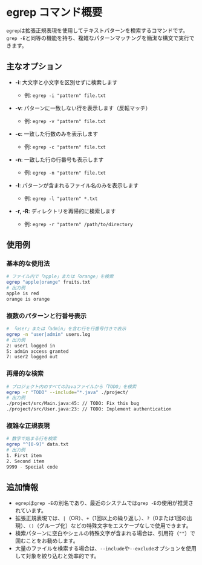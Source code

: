 # egrep コマンド概要

`egrep`は拡張正規表現を使用してテキストパターンを検索するコマンドです。`grep -E`と同等の機能を持ち、複雑なパターンマッチングを簡潔な構文で実行できます。

## 主なオプション

- **-i**: 大文字と小文字を区別せずに検索します
  - 例: `egrep -i "pattern" file.txt`

- **-v**: パターンに一致しない行を表示します（反転マッチ）
  - 例: `egrep -v "pattern" file.txt`

- **-c**: 一致した行数のみを表示します
  - 例: `egrep -c "pattern" file.txt`

- **-n**: 一致した行の行番号も表示します
  - 例: `egrep -n "pattern" file.txt`

- **-l**: パターンが含まれるファイル名のみを表示します
  - 例: `egrep -l "pattern" *.txt`

- **-r, -R**: ディレクトリを再帰的に検索します
  - 例: `egrep -r "pattern" /path/to/directory`

## 使用例

### 基本的な使用法
```bash
# ファイル内で「apple」または「orange」を検索
egrep "apple|orange" fruits.txt
# 出力例
apple is red
orange is orange
```

### 複数のパターンと行番号表示
```bash
# 「user」または「admin」を含む行を行番号付きで表示
egrep -n "user|admin" users.log
# 出力例
2: user1 logged in
5: admin access granted
7: user2 logged out
```

### 再帰的な検索
```bash
# プロジェクト内のすべてのJavaファイルから「TODO」を検索
egrep -r "TODO" --include="*.java" ./project/
# 出力例
./project/src/Main.java:45: // TODO: Fix this bug
./project/src/User.java:23: // TODO: Implement authentication
```

### 複雑な正規表現
```bash
# 数字で始まる行を検索
egrep "^[0-9]" data.txt
# 出力例
1. First item
2. Second item
9999 - Special code
```

## 追加情報

- `egrep`は`grep -E`の別名であり、最近のシステムでは`grep -E`の使用が推奨されています。
- 拡張正規表現では、`|`（OR）、`+`（1回以上の繰り返し）、`?`（0または1回の出現）、`()`（グループ化）などの特殊文字をエスケープなしで使用できます。
- 検索パターンに空白やシェルの特殊文字が含まれる場合は、引用符（`""`）で囲むことをお勧めします。
- 大量のファイルを検索する場合は、`--include`や`--exclude`オプションを使用して対象を絞り込むと効率的です。